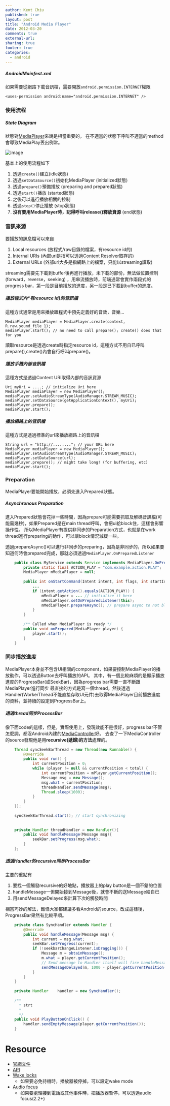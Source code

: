 ```yaml
---
author: Kent Chiu
published: true
layout: post
title: "Android Media Player"
date: 2012-03-20
comments: true
external-url:
sharing: true
footer: true
categories:
  - android
---
```





##### AndroidMainfest.xml

如果需要從網路下載音訊檔，需要開放`android.permission.INTERNET`權限
	
	<uses-permission android:name="android.permission.INTERNET" />


### 使用流程

##### State Diagram

狀態對[MediaPlayer](http://developer.android.com/reference/android/media/MediaPlayer.html "http://developer.android.com/reference/android/media/MediaPlayer.html")來說是相當重要的，
在不適當的狀態下呼叫不適當的method會導致MediaPlay丟出例常。

![image](http://developer.android.com/images/mediaplayer_state_diagram.gif)

基本上的使用流程如下

1.  透過`create()`建立(idle狀態)
2.  透過`setDataSource()`初始化MediaPlayer (initialized狀態)
3.  透過`prepare()`預備播放 (preparing and prepared狀態)
4.  透過`start()`播放 (started狀態)
5.  之後可以進行播放相關的控制
6.  透過`stop()`停止播放 (stop狀態) 
7.  **沒有要用MediaPlayer時，記得呼叫release()釋放資源** (end狀態)

### 音訊來源

要播放的訊息檔可以來自

1.  Local resources (放程式/raw目錄的檔案，有resource id的)
2.  Internal URIs (內部uri是指可以透過Content Resolver取存的)
3.  External URLs (外部url大多是指網路上的檔案，只能以streaming讀取)


streaming需要先下載到buffer後再進行播放，未下載的部份，無法做位置控制(forward，reverse，seeking)
，用串流播放時，前端通常會實作兩段式的progress
bar，第一段是目前播放的進度，另一段是已下載到buffer的進度。

##### 播放程式內\*有resource id)的音訊檔

這種方式通常是用來播放跟程式中預先定義好的音效，音樂…


    MediaPlayer mediaPlayer = MediaPlayer.create(context, R.raw.sound_file_1);
    mediaPlayer.start(); // no need to call prepare(); create() does that for you


讀取resource是透過create時指定resource
id，這種方式不用自已呼叫prepare(),create()內會自行呼叫prepare()。

##### 播放手機內部音訊檔

這種方式是透過Content URI取得內部的音訊資源


    Uri myUri = ....; // initialize Uri here
    MediaPlayer mediaPlayer = new MediaPlayer();
    mediaPlayer.setAudioStreamType(AudioManager.STREAM_MUSIC);
    mediaPlayer.setDataSource(getApplicationContext(), myUri);
    mediaPlayer.prepare();
    mediaPlayer.start();

##### 播放網路上的音訊檔

這種方式是透過標準的url來播放網路上的音訊檔


    String url = "http://........"; // your URL here
    MediaPlayer mediaPlayer = new MediaPlayer();
    mediaPlayer.setAudioStreamType(AudioManager.STREAM_MUSIC);
    mediaPlayer.setDataSource(url);
    mediaPlayer.prepare(); // might take long! (for buffering, etc)
    mediaPlayer.start();

### Preparation

MediaPlayer要能開始播放，必須先進入Prepared狀態。

##### Asynchronous Preparation

進入Prepared狀態會花掉一些時間，因為prepare可能需要抓取及解碼音訊檔(可能需幾秒)，如果Prepared是在main
thread呼叫，會把ui給block住，這樣會影響操作性。
所以MediaPlayer有提供非同步的Preparation方式，也就是在work
thread進行preparing的動作，可以讓block情況減緩一些。

透過prepareAsync()可以進行非同步的preparing，因為是非同步的，所以如果要知道何時會prepared完成，那就必須透過`MediaPlayer.OnPreparedListener`

``` java
	public class MyService extends Service implements MediaPlayer.OnPreparedListener {
	    private static final ACTION_PLAY = "com.example.action.PLAY";
	    MediaPlayer mMediaPlayer = null;
	 
	    public int onStartCommand(Intent intent, int flags, int startId) {
	        ...
	        if (intent.getAction().equals(ACTION_PLAY)) {
	            mMediaPlayer = ... // initialize it here
	            mMediaPlayer.setOnPreparedListener(this);
	            mMediaPlayer.prepareAsync(); // prepare async to not block main thread
	        }
	    }
	 
	    /** Called when MediaPlayer is ready */
	    public void onPrepared(MediaPlayer player) {
	        player.start();
	    }
	}
```

### 同步播放進度

MediaPlayer本身並不包含UI相關的component，如果要控制MediaPlayer的播放動作，可以透過Button去呼叫播放的API。
其中，有一個比較麻煩的是顯示播放進度的ProgressBar(或SeekBar)，因為progress
bar需要一直不斷跟MediaPlayer進行同步
最直接的方式是寫一個thread，然後透過Handler(WorkerThread不能直接存取UI元件)去取得MediaPlayer目前播放進度的資料，並持續的設定到ProgressBar上。

##### 透過thread同步ProcessBar

像下面code的這樣，但是，實際使用上，發現效能不是很好，progress
bar不管怎麼調，都沒Android內建的[MediaController](http://developer.android.com/reference/android/widget/MediaController.html "http://developer.android.com/reference/android/widget/MediaController.html")好。
去查了一下MediaController的source發現他是用**recursive(遞歸)的方法**處理的。

``` java
	Thread syncSeekBarThread = new Thread(new Runnable() {
	    @Override
	    public void run() {
	        int currentPosition = 0;
	        while (player != null && currentPosition < total) {
	            int currentPosition = mPlayer.getCurrentPosition();
	            Message msg = new Message();
	            msg.what = currentPosition;
	            threadHandler.sendMessage(msg);
	            Thread.sleep(1000);
	        }
	    }
	});
	 
	syncSeekBarThread.start(); // start synchronizing
	 
	 
	private Handler threadHandler = new Handler(){
	    public void handleMessage(Message msg){
	        seekBar.setProgress(msg.what);
	    }
	};
```

##### 透過Handler的recursive同步ProcessBar

主要的重點有

1.  要找一個觸發recursive的好地點，播放器上的play button是一個不錯的位置
2.  handleMessage一但開始接到Message後，就會不斷的送Message給自已
3.  用sendMessageDelayed來計算下次的觸發時間

相當巧妙的解法，難怪大家都建議多看Android的source，改成這樣後，ProgressBar果然有比較平順。

``` java
	private class SyncHandler extends Handler {
	    @Override
	    public void handleMessage(Message msg) {
	        int current = msg.what;
	        seekBar.setProgress(current);
	        if (!seekbarChangeListener.isDragging()) {
	            Message m = obtainMessage();
	            m.what = player.getCurrentPosition();
	            // Send meesage to Handler itself will fire handleMessage() again with new Message.
	            sendMessageDelayed(m, 1000 - player.getCurrentPosition() % 1000);
	        }
	    }
	}
	 
	private Handler    handler = new SyncHandler();
	 
	/**
	  * strt
	  *
	  */
	public void PlayButtonOnClick() {
	    handler.sendEmptyMessage(player.getCurrentPosition());
	}
```

Resource
========

-   [官網文件](http://developer.android.com/guide/topics/media/mediaplayer.html "http://developer.android.com/guide/topics/media/mediaplayer.html")
-   [API](http://developer.android.com/reference/android/media/MediaPlayer.html "http://developer.android.com/reference/android/media/MediaPlayer.html")
-   [Wake  locks](http://developer.android.com/guide/topics/media/mediaplayer.html#wakelocks "http://developer.android.com/guide/topics/media/mediaplayer.html#wakelocks")
    - 如果要必免待機時，播放器被停掉，可以設定wake mode
-   [Audio  focus](http://developer.android.com/guide/topics/media/mediaplayer.html#audiofocus "http://developer.android.com/guide/topics/media/mediaplayer.html#audiofocus")
    - 如果要處理接到電話或其他事件時，把播放器暫停，可以透過audio focus(2.2+)

